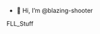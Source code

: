 - 👋 Hi, I’m @blazing-shooter

<!---
blazing-shooter/blazing-shooter is a ✨ special ✨ repository because its `README.md` (this file) appears on your GitHub profile.
You can click the Preview link to take a look at your changes.
--->

FLL_Stuff
